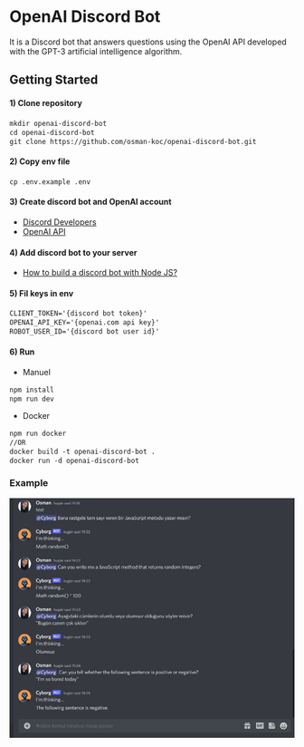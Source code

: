 # OpenAI Discord Bot

It is a Discord bot that answers questions using the OpenAI API developed with the GPT-3 artificial intelligence algorithm.

## Getting Started

#### 1) Clone repository

```
mkdir openai-discord-bot
cd openai-discord-bot
git clone https://github.com/osman-koc/openai-discord-bot.git
```
#### 2) Copy env file

```
cp .env.example .env
```
#### 3) Create discord bot and OpenAI account

- [Discord Developers](https://discord.com/developers)
- [OpenAI API](https://openai.com/api)


#### 4) Add discord bot to your server

- [How to build a discord bot with Node JS?](https://www.digitalocean.com/community/tutorials/how-to-build-a-discord-bot-with-node-js)

#### 5) Fil keys in env

```
CLIENT_TOKEN='{discord bot token}'
OPENAI_API_KEY='{openai.com api key}'
ROBOT_USER_ID='{discord bot user id}'
```
#### 6) Run

- Manuel
```
npm install
npm run dev
```
- Docker
```
npm run docker 
//OR
docker build -t openai-discord-bot .
docker run -d openai-discord-bot
```

### Example
![DiscordScreenshot](img/discord-screenshot.jpg)
